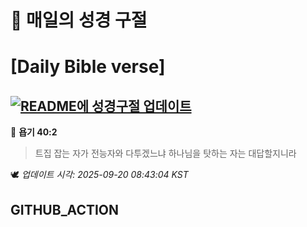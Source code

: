# 🙏 매일의 성경 구절
# [Daily Bible verse]
## [![README에 성경구절 업데이트](https://github.com/DONGSUKA/first_test/actions/workflows/update-readme-bible.yml/badge.svg)](https://github.com/DONGSUKA/first_test/actions/workflows/update-readme-bible.yml)
<!-- START_BIBLE_VERSE -->
📖 **욥기 40:2**
> 트집 잡는 자가 전능자와 다투겠느냐 하나님을 탓하는 자는 대답할지니라

🕊️ _업데이트 시각: 2025-09-20 08:43:04 KST_
  <!-- END_BIBLE_VERSE -->
## GITHUB_ACTION

